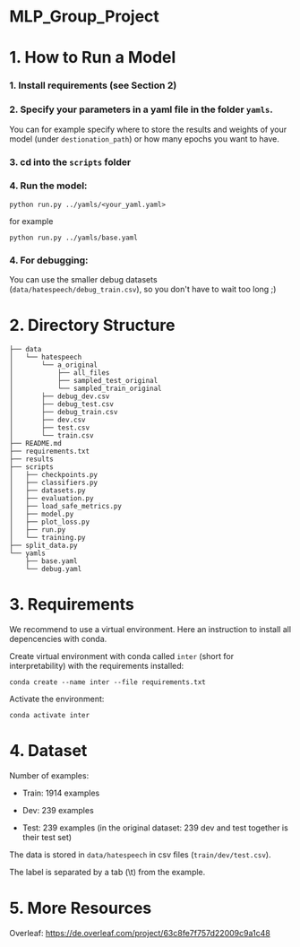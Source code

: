 # MLP_Group_Project

# 1. How to Run a Model
### 1. Install requirements (see Section 2)

### 2. Specify your parameters in a yaml file in the folder `yamls`.

You can for example specify where to store the results and weights of your model (under `destionation_path`) or how many epochs you want to have.


### 3. cd into the `scripts` folder 
### 4. Run the model: 
```
python run.py ../yamls/<your_yaml.yaml>
```
for example 
```
python run.py ../yamls/base.yaml
```
### 4. For debugging:
You can use the smaller debug datasets (`data/hatespeech/debug_train.csv`), so you don't have to wait too long ;)

# 2. Directory Structure
```
├── data
│   └── hatespeech
│       └── a_original
│           ├── all_files
│           ├── sampled_test_original
│           └── sampled_train_original
│       ├── debug_dev.csv
│       ├── debug_test.csv
│       ├── debug_train.csv
│       ├── dev.csv
│       ├── test.csv
│       └── train.csv
├── README.md
├── requirements.txt
├── results
├── scripts
│   ├── checkpoints.py
│   ├── classifiers.py
│   ├── datasets.py
│   ├── evaluation.py
│   ├── load_safe_metrics.py
│   ├── model.py
│   ├── plot_loss.py
│   ├── run.py
│   └── training.py
├── split_data.py
└── yamls
    ├── base.yaml
    └── debug.yaml
```

# 3. Requirements
 We recommend to use a virtual environment. 
Here an instruction to install all depencencies with conda.

Create virtual environment with conda called `inter` (short for interpretability) with the requirements installed:

```
conda create --name inter --file requirements.txt
```

Activate the environment:
```
conda activate inter
```

# 4. Dataset
Number of examples:
- Train: 1914 examples

- Dev: 239 examples 

- Test: 239 examples (in the original dataset: 239 dev and test together is their test set)

The data is stored in `data/hatespeech` in csv files (`train/dev/test.csv`). 

The label is separated by a tab (\t) from the example.

# 5. More Resources

Overleaf: https://de.overleaf.com/project/63c8fe7f757d22009c9a1c48